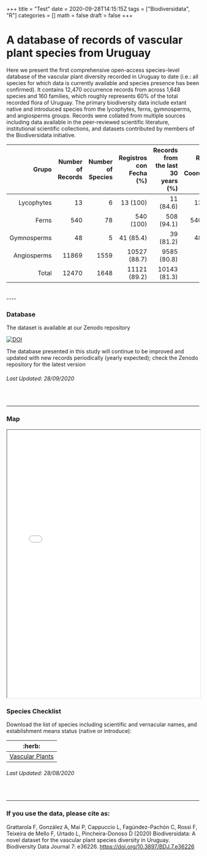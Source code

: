 +++
title = "Test"
date = 2020-09-28T14:15:15Z
tags = ["Biodiversidata", "R"]
categories = []
math = false
draft = false
+++

A database of records of vascular plant species from Uruguay
============================================================

Here we present the first comprehensive open-access species-level
database of the vascular plant diversity recorded in Uruguay to date
(i.e.: all species for which data is currently available and species
presence has been confirmed). It contains 12,470 occurrence records from
across 1,648 species and 160 families, which roughly represents 60% of
the total recorded flora of Uruguay. The primary biodiversity data
include extant native and introduced species from the lycophytes, ferns,
gymnosperms, and angiosperms groups. Records were collated from multiple
sources including data available in the peer-reviewed scientific
literature, institutional scientific collections, and datasets
contributed by members of the Biodiversidata initiative. <br>

<table>
<colgroup>
<col width="9%" />
<col width="13%" />
<col width="13%" />
<col width="17%" />
<col width="25%" />
<col width="21%" />
</colgroup>
<thead>
<tr class="header">
<th align="right">Grupo</th>
<th align="right">Number of Records</th>
<th align="right">Number of Species</th>
<th align="right">Registros con Fecha (%)</th>
<th align="right">Records from the last 30 years (%)</th>
<th align="right">Records with Coordinates (%)</th>
</tr>
</thead>
<tbody>
<tr class="odd">
<td align="right">Lycophytes</td>
<td align="right">13</td>
<td align="right">6</td>
<td align="right">13 (100)</td>
<td align="right">11 (84.6)</td>
<td align="right">13 (100)</td>
</tr>
<tr class="even">
<td align="right">Ferns</td>
<td align="right">540</td>
<td align="right">78</td>
<td align="right">540 (100)</td>
<td align="right">508 (94.1)</td>
<td align="right">540 (100)</td>
</tr>
<tr class="odd">
<td align="right">Gymnosperms</td>
<td align="right">48</td>
<td align="right">5</td>
<td align="right">41 (85.4)</td>
<td align="right">39 (81.2)</td>
<td align="right">48 (100)</td>
</tr>
<tr class="even">
<td align="right">Angiosperms</td>
<td align="right">11869</td>
<td align="right">1559</td>
<td align="right">10527 (88.7)</td>
<td align="right">9585 (80.8)</td>
<td align="right">11869 (100)</td>
</tr>
<tr class="odd">
<td align="right">Total</td>
<td align="right">12470</td>
<td align="right">1648</td>
<td align="right">11121 (89.2)</td>
<td align="right">10143 (81.3)</td>
<td align="right">12470 (100)</td>
</tr>
</tbody>
</table>

<br>
----

### Database

The dataset is available at our Zenodo repository

[![DOI](https://zenodo.org/badge/DOI/10.5281/zenodo.3954406.svg)](https://doi.org/10.5281/zenodo.3954406)

The database presented in this study will continue to be improved and
updated with new records periodically (yearly expected); check the
Zenodo repository for the latest version

###### *Last Updated: 28/09/2020*

<br>

------------------------------------------------------------------------

### Map


<iframe src='/img/leafMap.html' height='700' width="100%"> </iframe>


### Species Checklist

Download the list of species including scientific and vernacular names,
and establishment means status (native or introduce):

<table>
<thead>
<tr class="header">
<th>:herb:</th>
</tr>
</thead>
<tbody>
<tr class="odd">
<td><a href="/files/checklists/vascularPlants.csv">Vascular Plants</a></td>
</tr>
</tbody>
</table>

###### *Last Updated: 28/08/2020*

<br>

------------------------------------------------------------------------

### **If you use the data, please cite as:**

Grattarola F, González A, Mai P, Cappuccio L, Fagúndez-Pachón C, Rossi
F, Teixeira de Mello F, Urtado L, Pincheira-Donoso D (2020)
Biodiversidata: A novel dataset for the vascular plant species diversity
in Uruguay. Biodiversity Data Journal 7: e36226.
<https://doi.org/10.3897/BDJ.7.e36226>



